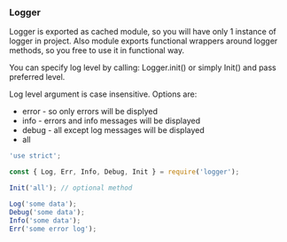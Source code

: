 ### Logger

Logger is exported as cached module, so you will have only 1 instance of logger in project. 
Also module exports functional wrappers around logger methods, so you free to use it in functional way. 

You can specify log level by calling:
Logger.init() or simply Init() and pass preferred level. 

Log level argument is case insensitive. Options are:
- error - so only errors will be displyed
- info - errors and info messages will be displayed
- debug - all except log messages will be displayed
- all

```javascript
'use strict';

const { Log, Err, Info, Debug, Init } = require('logger');

Init('all'); // optional method

Log('some data');
Debug('some data');
Info('some data');
Err('some error log');
```
